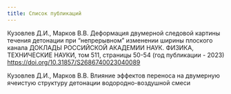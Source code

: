 ```yaml
---
title: Список публикаций
---
```

Кузовлев Д.И., Марков В.В. Деформация двумерной следовой картины течения детонации при “непрерывном” изменении ширины плоского канала  ДОКЛАДЫ РОССИЙСКОЙ АКАДЕМИИ НАУК. ФИЗИКА, ТЕХНИЧЕСКИЕ НАУКИ, том 511, страницы 50-54 (год публикации - 2023) https://doi.org/10.31857/S2686740023040089 
    
Кузовлев Д.И., Марков В.В. Влияние эффектов переноса на двумерную ячеистую структуру детонации водородно-воздушной смеси 